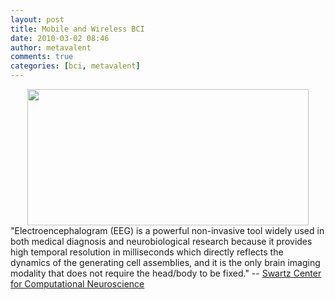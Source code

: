 ```yaml
---
layout: post
title: Mobile and Wireless BCI
date: 2010-03-02 08:46
author: metavalent
comments: true
categories: [bci, metavalent]
---
```

<div align="center"><img src="http://metavalent.files.wordpress.com/2010/03/mobile_eegx450.jpg" alt="" title="Mobile_EEGx450" width="450" height="218" /></div>
"Electroencephalogram (EEG) is a powerful non-invasive tool widely used in both medical diagnosis and neurobiological research because it provides high temporal resolution in milliseconds which directly reflects the dynamics of the generating cell assemblies, and it is the only brain imaging modality that does not require the head/body to be fixed." -- <a href="http://sccn.ucsd.edu/~jung/bci.html">Swartz Center for Computational Neuroscience</a>


